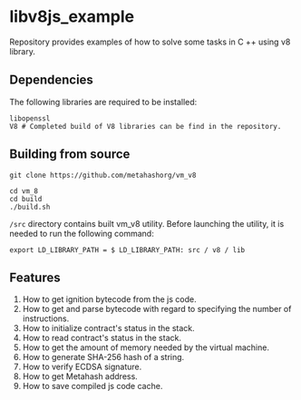 # libv8js_example
Repository provides examples of how to solve some tasks in C ++ using v8 library.

## Dependencies
The following libraries are required to be installed:
```shell
libopenssl
V8 # Completed build of V8 libraries can be find in the repository.
```

## Building from source
```shell
git clone https://github.com/metahashorg/vm_v8

cd vm_8
cd build
./build.sh
```

`/src` directory contains built vm_v8 utility.
Before launching the utility, it is needed to run the following command:
```shell
export LD_LIBRARY_PATH = $ LD_LIBRARY_PATH: src / v8 / lib
```

## Features
1. How to get ignition bytecode from the js code.
2. How to get and parse bytecode with regard to specifying the number of instructions.
3. How to initialize contract's status in the stack.
4. How to read contract's status in the stack.
5. How to get the amount of memory needed by the virtual machine.
6. How to generate SHA-256 hash of a string.
7. How to verify ECDSA signature.
8. How to get Metahash address. 
9. How to save compiled js code cache.
